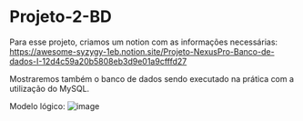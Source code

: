 # Projeto-2-BD

Para esse projeto, criamos um notion com as informações necessárias:
https://awesome-syzygy-1eb.notion.site/Projeto-NexusPro-Banco-de-dados-I-12d4c59a20b5808eb3d9e01a9cfffd27

Mostraremos também o banco de dados sendo executado na prática com a utilização do MySQL.

Modelo lógico: 
![image](https://github.com/user-attachments/assets/976931e9-1daa-4ec7-ac46-ad4a18cb1508)

